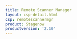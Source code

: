 ```yaml
---
title: Remote Scanner Manager
layout: csp-detail.html
csp: remotescannermgr
product: Stagenow
productversion: '2.10'
---
```




